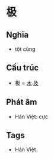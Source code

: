 # 极

## Nghĩa

* tột cùng

## Cấu trúc
* 极 = [木](木.md) [及](及.md)

## Phát âm

* Hán Việt: cực

## Tags
* Hán Việt

<script>window.HANZI_FIELD='极';</script>
